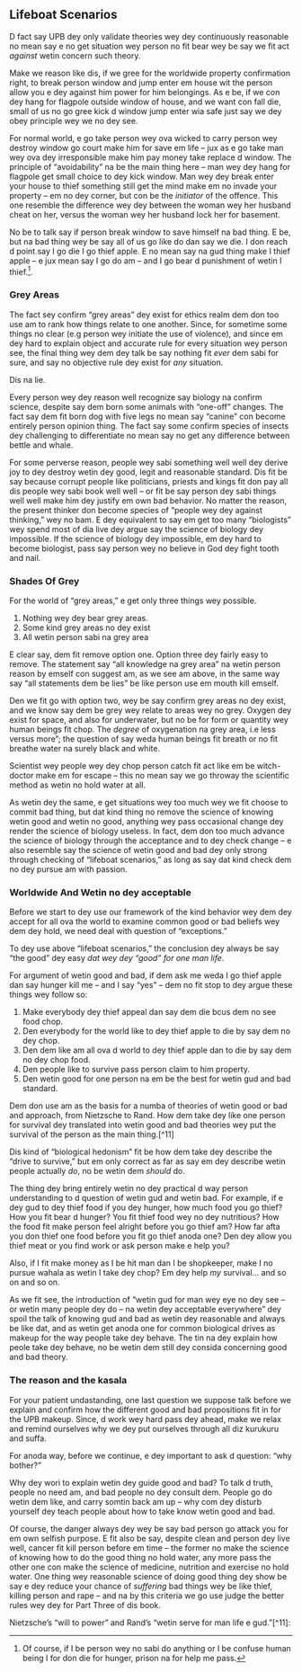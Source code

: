 ## Lifeboat Scenarios

D fact say UPB dey only validate theories wey dey continuously reasonable no mean say e no get situation wey person no fit bear wey be say we fit act *against* wetin concern such theory.

Make we reason like dis, if we gree for the worldwide property confirmation right, to break person window and jump enter em house wit the person allow you e dey against him power for him belongings. As e be, if we con dey hang for flagpole outside window of house, and we want con fall die, small of us no go gree kick d window jump enter wia safe just say we dey obey principle wey we no dey see.

For normal world, e go take person wey ova wicked to carry person wey destroy window go court make him for save em life – jux as e go take man wey ova dey irresponsible make him pay money take replace d window. The principle of “avoidability” na be the main thing here – man wey dey hang for flagpole get small choice to dey kick window.  Man wey dey break enter your house to thief something still get the mind make em no invade your property – em no dey corner, but con be the *initiator* of the offence. This one resemble the difference wey dey between the woman wey her husband cheat on her, versus the woman wey her husband lock her for basement.

No be to talk say if person break window to save himself na bad thing. E be, but na bad thing wey be say all of us go like do dan say we die. I don reach d point say I go die I go thief apple. E no mean say na gud thing make I thief apple – e jux mean say I go do am – and I go bear d punishment of wetin I thief.[^10].

### Grey Areas

The fact sey confirm “grey areas” dey exist for ethics realm dem don too use am to rank how things relate to one another. Since, for sometime some things no clear (e.g person wey initiate the use of violence), and since em dey hard to explain object and accurate rule for every situation wey person see, the final thing wey dem dey talk be say nothing fit *ever* dem sabi for sure, and say no objective rule dey exist for *any* situation.

Dis na lie.

Every person wey dey reason well recognize say biology na confirm science, despite say dem born some animals with “one-off” changes. The fact say dem fit born dog with five legs no mean say “canine” con become entirely person opinion thing. The fact say some confirm species of insects dey challenging to differentiate no mean say no get any difference between bettle and whale.

For some perverse reason, people wey sabi something well well dey derive joy to dey destroy wetin dey good, legit and reasonable standard. Dis fit be say because corrupt people like politicians, priests and kings fit don pay all dis people wey sabi book well well – or fit be say person dey sabi things well well make him dey justify em own bad behavior. No matter the reason, the present thinker don become species of “people wey dey against thinking,” wey no bam. E dey equivalent to say em get too many “biologists” wey spend most of dia live dey argue say the science of biology dey impossible. If the science of biology dey impossible, em dey hard to become biologist, pass say person wey no believe in God dey fight tooth and nail.

### Shades Of Grey

For the world of “grey areas,” e get only three things wey possible.

1. Nothing wey dey bear grey areas.
2. Some kind grey areas no dey exist
3. All wetin person sabi na grey area

E clear say, dem fit remove option one. Option three dey fairly easy to remove. The statement say “all knowledge na grey area” na wetin person reason by emself con suggest am, as we see am above, in the same way say “all statements dem be lies” be like person use em mouth kill emself.

Den we fit go with option two, wey be say confirm grey areas no dey exist, and we know say dem be grey wey relate to areas wey no grey. Oxygen dey exist for space, and also for underwater, but no be for form or quantity wey human beings fit chop. The *degree* of oxygenation na grey area, i.e less versus more”; the question of say weda human beings fit breath or no fit breathe water na surely black and white.

Scientist wey people wey dey chop person catch fit act like em be witch-doctor make em for escape – this no mean say we go throway the scientific method as wetin no hold water at all.

As wetin dey the same, e get situations wey too much wey we fit choose to commit bad thing, but dat kind thing no remove the science of knowing wetin good and wetin no good, anything wey pass occasional change dey render the science of biology useless. In fact, dem don too much advance the science of biology through the acceptance and to dey check change – e also resemble say the science of wetin good and bad dey only strong through checking of “lifeboat scenarios,” as long as say dat kind check dem no dey pursue am with passion.

### Worldwide And Wetin no dey acceptable

Before we start to dey use our framework of the kind behavior wey dem dey accept for all ova the world to examine common good or bad beliefs wey dem dey hold, we need deal with question of “exceptions.”

To dey use above “lifeboat scenarios,” the conclusion dey always be say “the good” dey easy *dat wey dey “good” for one man life*.

For argument of wetin good and bad, if dem ask me weda I go thief apple dan say hunger kill me – and I say “yes” – dem no fit stop to dey argue these things wey follow so:

1. Make everybody dey thief appeal dan say dem die bcus dem no see food chop.
2. Den everybody for the world like to dey thief apple to die by say dem no dey chop.
3. Den dem like am all ova d world to dey thief apple dan to die by say dem no dey chop food.
4. Den people like to survive pass person claim to him property.
5. Den wetin good for one person na em be the best for wetin gud and bad standard.

Dem don use am as the basis for a numba of theories of wetin good or bad and approach, from Nietzsche to Rand. How dem take dey like one person for survival dey translated into wetin good and bad theories wey put the survival of the person as the main thing.[^11]

Dis kind of “biological hedonism” fit be how dem take dey describe the “drive to survive,” but em only correct as far as say em dey describe wetin people actually *do*, no be wetin dem *should* do.

The thing dey bring entirely wetin no dey practical d way person understanding to d question of wetin gud and wetin bad. For example, if e dey gud to dey thief food if you dey hunger, how much food you go thief? How you fit bear d hunger? You fit thief food wey no dey nutritious? How the food fit make person feel alright before you go thief am? How far afta you don thief one food before you fit go thief anoda one? Den dey allow you thief meat or you find work or ask person make e help you?

Also, if I fit make money as I be hit man dan I be shopkeeper, make I no pursue wahala as wetin I take dey chop? Em dey help *my* survival… and so on and so on.

As we fit see, the introduction of “wetin gud for man wey eye no dey see – or wetin many people dey do – na wetin dey acceptable everywhere” dey spoil the talk of knowing gud and bad as wetin dey reasonable and always be like dat, and as wetin get anoda one for common biological drives as makeup for the way people take dey behave. The tin na dey explain how peole take dey behave, no be wetin dem still dey consida concerning good and bad theory.

### The reason and the kasala

For your patient undastanding, one last question we suppose talk before we explain and confirm how the different good and bad propositions fit in for the UPB makeup. Since, d work wey hard pass dey ahead, make we relax and remind ourselves why we dey put ourselves through all diz kurukuru and suffa.

For anoda way, before we continue, e dey important to ask d question: “why bother?”

Why dey wori to explain wetin dey guide good and bad? To talk d truth, people no need am, and bad people no dey consult dem. People go do wetin dem like, and carry somtin back am up – why com dey disturb yourself dey teach people about how to take know wetin good and bad.

Of course, the danger always dey wey be say bad person go attack you for em own selfish purpose. E fit also be say, despite clean and person dey live well, cancer fit kill person before em time – the former no make the science of knowing how to do the good thing no hold water, any more pass the other one con make the science of medicine, nutrition and exercise no hold water. One thing wey reasonable science of doing good thing dey show be say e dey reduce your chance of *suffering* bad things wey be like thief, killing person and rape – and na by this criteria we go use judge the better rules wey dey for Part Three of dis book.

 [^10]: Of course, if I be person wey no sabi do anything or I be confuse human being I for don die for hunger, prison na for help me pass.

Nietzsche’s “will to power” and Rand’s “wetin serve for man life e gud.”[^11]:
